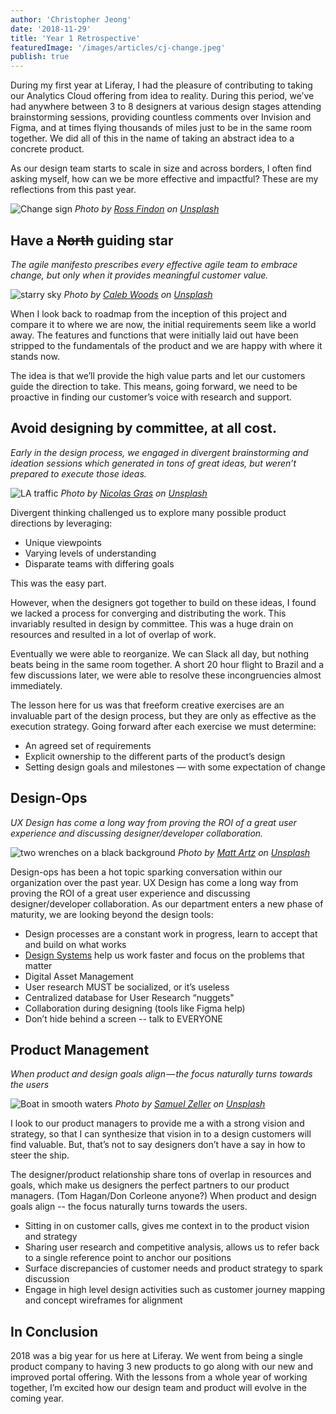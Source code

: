 ```yaml
---
author: 'Christopher Jeong'
date: '2018-11-29'
title: 'Year 1 Retrospective'
featuredImage: '/images/articles/cj-change.jpeg'
publish: true
---
```


During my first year at Liferay, I had the pleasure of contributing to taking our Analytics Cloud offering from idea to reality. During this period, we’ve had anywhere between 3 to 8 designers at various design stages attending brainstorming sessions, providing countless comments over Invision and Figma, and at times flying thousands of miles just to be in the same room together. We did all of this in the name of taking an abstract idea to a concrete product.

As our design team starts to scale in size and across borders, I often find asking myself, how can we be more effective and impactful? These are my reflections from this past year.

![Change sign](/images/articles/cj-change.jpeg)
_Photo by [Ross Findon](https://unsplash.com/photos/mG28olYFgHI?utm_source=unsplash&utm_medium=referral&utm_content=creditCopyText) on [Unsplash](https://unsplash.com/search/photos/change?utm_source=unsplash&utm_medium=referral&utm_content=creditCopyText)_

## Have a ~~North~~ guiding star

_The agile manifesto prescribes every effective agile team to embrace change, but only when it provides meaningful customer value._

![starry sky](/images/articles/cj-sky.jpeg)
_Photo by [Caleb Woods](https://unsplash.com/photos/292OcsAYBK8?utm_source=unsplash&utm_medium=referral&utm_content=creditCopyText) on [Unsplash](https://unsplash.com/search/photos/north-star?utm_source=unsplash&utm_medium=referral&utm_content=creditCopyText)_

When I look back to roadmap from the inception of this project and compare it to where we are now, the initial requirements seem like a world away. The features and functions that were initially laid out have been stripped to the fundamentals of the product and we are happy with where it stands now.

The idea is that we’ll provide the high value parts and let our customers guide the direction to take. This means, going forward, we need to be proactive in finding our customer’s voice with research and support.

## Avoid designing by committee, at all cost.

_Early in the design process, we engaged in divergent brainstorming and ideation sessions which generated in tons of great ideas, but weren’t prepared to execute those ideas._

![LA traffic](/images/articles/cj-traffic.jpg)
_Photo by [Nicolas Gras](https://unsplash.com/photos/64HfQ-qInMs?utm_source=unsplash&utm_medium=referral&utm_content=creditCopyText) on [Unsplash](https://unsplash.com/search/photos/operations?utm_source=unsplash&utm_medium=referral&utm_content=creditCopyText)_

Divergent thinking challenged us to explore many possible product directions by leveraging:

-   Unique viewpoints
-   Varying levels of understanding
-   Disparate teams with differing goals

This was the easy part.

However, when the designers got together to build on these ideas, I found we lacked a process for converging and distributing the work. This invariably resulted in design by committee. This was a huge drain on resources and resulted in a lot of overlap of work.

Eventually we were able to reorganize. We can Slack all day, but nothing beats being in the same room together. A short 20 hour flight to Brazil and a few discussions later, we were able to resolve these incongruencies almost immediately.

The lesson here for us was that freeform creative exercises are an invaluable part of the design process, but they are only as effective as the execution strategy. Going forward after each exercise we must determine:

-   An agreed set of requirements
-   Explicit ownership to the different parts of the product’s design
-   Setting design goals and milestones — with some expectation of change

## Design-Ops

_UX Design has come a long way from proving the ROI of a great user experience and discussing designer/developer collaboration._

![two wrenches on a black background](/images/articles/cj-wrenches.jpeg)
_Photo by [Matt Artz](https://unsplash.com/photos/4mAcustUNPs?utm_source=unsplash&utm_medium=referral&utm_content=creditCopyText) on [Unsplash](https://unsplash.com/search/photos/tools?utm_source=unsplash&utm_medium=referral&utm_content=creditCopyText)_

Design-ops has been a hot topic sparking conversation within our organization over the past year. UX Design has come a long way from proving the ROI of a great user experience and discussing designer/developer collaboration. As our department enters a new phase of maturity, we are looking beyond the design tools:

-   Design processes are a constant work in progress, learn to accept that and build on what works
-   [Design Systems](htttp://www.lexicondesign.io/) help us work faster and focus on the problems that matter
-   Digital Asset Management
-   User research MUST be socialized, or it’s useless
-   Centralized database for User Research “nuggets"
-   Collaboration during designing (tools like Figma help)
-   Don’t hide behind a screen -- talk to EVERYONE

## Product Management

_When product and design goals align — the focus naturally turns towards the users_

![Boat in smooth waters](/images/articles/cj-boat.jpeg)
_Photo by [Samuel Zeller](https://unsplash.com/photos/P0srUaN6CFI?utm_source=unsplash&utm_medium=referral&utm_content=creditCopyText) on [Unsplash](https://unsplash.com/search/photos/ship?utm_source=unsplash&utm_medium=referral&utm_content=creditCopyText)_

I look to our product managers to provide me a with a strong vision and strategy, so that I can synthesize that vision in to a design customers will find valuable. But, that’s not to say designers don’t have a say in how to steer the ship.

The designer/product relationship share tons of overlap in resources and goals, which make us designers the perfect partners to our product managers. (Tom Hagan/Don Corleone anyone?) When product and design goals align -- the focus naturally turns towards the users.

-   Sitting in on customer calls, gives me context in to the product vision and strategy
-   Sharing user research and competitive analysis, allows us to refer back to a single reference point to anchor our positions
-   Surface discrepancies of customer needs and product strategy to spark discussion
-   Engage in high level design activities such as customer journey mapping and concept wireframes for alignment

## In Conclusion

2018 was a big year for us here at Liferay. We went from being a single product company to having 3 new products to go along with our new and improved portal offering. With the lessons from a whole year of working together, I’m excited how our design team and product will evolve in the coming year.
